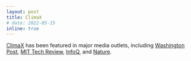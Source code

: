 ```yaml
---
layout: post
title: ClimaX
# date: 2022-05-15
inline: true
---
```


[ClimaX](https://arxiv.org/abs/2301.10343) has been featured in major media outlets, including [Washington Post](https://www.washingtonpost.com/weather/2023/09/21/hurricane-lee-artificial-intelligence-forecasting/), [MIT Tech Review](https://www.technologyreview.com/2023/11/14/1083366/google-deepminds-weather-ai-can-forecast-extreme-weather-quicker-and-more-accurately/), [InfoQ](https://www.infoq.com/news/2023/03/microsoft-climate-ai/), and [Nature](https://www.nature.com/articles/d41586-024-00780-8).
